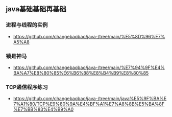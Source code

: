 ## java基础基础再基础
### 进程与线程的实例
* https://github.com/changebaobao/java-/tree/main/%E5%8D%96%E7%A5%A8
### 锁是神马
* https://github.com/changebaobao/java-/tree/main/%E7%94%9F%E4%BA%A7%E8%80%85%E6%B6%88%E8%B4%B9%E8%80%85
### TCP通信程序练习
* <https://github.com/changebaobao/java-/tree/main/java%E5%9F%BA%E7%A1%80/TCP%E9%80%9A%E4%BF%A1%E7%A8%8B%E5%BA%8F%E7%BB%83%E4%B9%A0>

